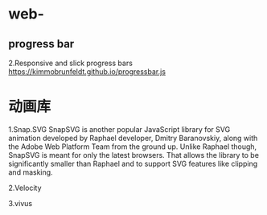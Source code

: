 # web-


<h2>progress bar</h2
1.
https://github.com/kalasoo/NumberProgressBar

2.Responsive and slick progress bars
https://kimmobrunfeldt.github.io/progressbar.js


<h1>动画库</h1>
1.Snap.SVG
SnapSVG is another popular JavaScript library for SVG animation developed by Raphael developer, Dmitry Baranovskiy, 
along with the Adobe Web Platform Team from the ground up. Unlike Raphael though, SnapSVG is meant for only the latest browsers. 
That allows the library to be significantly smaller than Raphael and to support SVG features like clipping and masking.

2.Velocity

3.vivus
